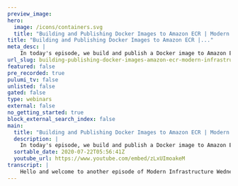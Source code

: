 ```yaml
---
preview_image:
hero:
  image: /icons/containers.svg
  title: "Building and Publishing Docker Images to Amazon ECR | Modern Infrastructure Wednesday 2020-07-22"
title: "Building and Publishing Docker Images to Amazon ECR |..."
meta_desc: |
    In today's episode, we build and publish a Docker image to Amazon Elastic Container Registry (ECR). In just a few lines of code, we're able to buil...
url_slug: building-publishing-docker-images-amazon-ecr-modern-infrastructure-wednesday-20200722
featured: false
pre_recorded: true
pulumi_tv: false
unlisted: false
gated: false
type: webinars
external: false
no_getting_started: true
block_external_search_index: false
main:
  title: "Building and Publishing Docker Images to Amazon ECR | Modern Infrastructure Wednesday 2020-07-22"
  description: |
    In today's episode, we build and publish a Docker image to Amazon Elastic Container Registry (ECR). In just a few lines of code, we're able to build an image and push it to AWS. Code for this episode available here:  https://github.com/pulumi/pulumitv/tree/master/modern-infrastructure-wednesday/2020-07-22  Today's example is in Python, but Pulumi makes it easy to stand up infrastructure in your favorite languages including TypeScript, JavaScript, C#, and Go - saving time over legacy tools like CloudFormation and Hashicorp Terraform.  https://www.pulumi.com/docs/get-started/?utm_campaign=PulumiTV&utm_source=youtube.com&utm_medium=video
  sortable_date: 2020-07-22T05:56:41Z
  youtube_url: https://www.youtube.com/embed/zLxUImoakeM
transcript: |
    Hello and welcome to another episode of Modern Infrastructure Wednesday. I'm your host, Lie Zen. Today we're going to be talking about building and publishing Docker images to Amazon Elastic Container registry. Fairly common use case for working with containers communities uh on AWS. You know, you want to publish your images somewhere private repot, you have some applications you're building and then you're gonna use those images within AWS. So uh really easy to accomplish in Pulumi really just able to do it in a few statements of code. We're going to be using Python today uh to accomplish this. And so we're gonna do these three simple things. We're gonna create an ECR repository, gonna build a Docker image uh out of a Docker file that we have on disk and we're gonna push that image uh to ECR. Uh And so before we get started, please make sure you subscribe to Pulumi TV. Click that subscribe button below and love to hear your feedback. Please leave comments like the video. Uh I just want to hear what you're thinking. So, yeah, let's get started. So what I have a empty Pulumi program here, I ran Pulumi New uh Aws Python. So if you run Pulumi New Aws, uh Python, you know, you're gonna create this empty shell program. I deleted what was in the template main, um Just empty that out. And then I also created a my app with a Docker file. Very simple, just from engine X. That's all there is in here. Um And so now we're going to, uh go through the steps of what I talked about. So first let's create the, the registry um and start there. So, uh we're going to uh from Bloomy A a of the US, we're going to import ECR and uh we're going to create the repo so uh create compositor and we can do uh repository and we'll just call it. Uh Actually let's, you know, we should name the repository after uh the application. So let's just create it constant here. Um Let's do this for now. And so this can just be called uh A OK. And um so this repository is gonna hold the images for our app and let's make sure this runs. Let's see how this goes. All right. So yes, let's create that repository. All right. Great. So that worked. And so now let's go ahead and create the image. So that's actually fairly simple too. Uh We're going to create the image and uh yeah, let's, let's, let's see how this goes. So we want the image. Oh Of course, of course, we need Docker. So we're going to uh import uh plume Docker as Docker. So we bring in the Docker provider and so the image is uh image and here we're just gonna give it a name. Uh again, we're just gonna call it uh the app's name and then we're going to need to give it an image name. So let's do that. And the image name needs to conform to the repositories expectation of what the image name should be. And so typically, that's going to be like for ECR, it's gonna be uh repository URL and then colon um you know, some tag, right? That's, that's pretty standard. Uh And so that's very easy to do in plumbing. We can basically do um uh let's import Pulumi as well. So we can get some helper methods and we're gonna concatenate some output together. So we're gonna concatenate as I mentioned, the, the URL uh plus colon actually. So this example works out perfectly for us and then the tag. Um So uh it's the rebo uh repository URL uh colon and then the uh tag we're gonna put latest on there. Um Right, I call it like B one, I don't know this matter, right? So, put this tag there. Um We can, you can use anything, I'm sure obviously you would probably programmatically do something here. But for now, this is just an example. Uh And then um we wanna push this uh sorry, we had to give it a build let's do that first. Um And so you can see one of the primer mistakes is a Docker build. So let's give it that. And this, you can see takes a context and the context is as the docs mentioned, a path to directory. So usually the directory, once the doctor build resides, that's very easy. Uh This is just uh actually, we can just do this. Um So we have this handy the and director here. It just happens to be named this. And then finally, we're going to uh wanna push this to the registry. So let's stick the registry here. And so now the question is like, what do we stick here in this argument? So we wanna stick this image registry thing. Um And this takes a server, user name and password, but we don't have those uh those come from uh this repository and actually, we need to call get credentials to do that. So let's like I'm, this is a place over for now. We're gonna see how we're gonna fill this in in a second. Um So let's get the credentials and uh create and image registry from that. Um So that's what we need to do, right? So we need to get the credentials and create images registry which takes those uh parameters uh from the credentials to, to do this. So let's take a look at the documentation real quick. So we were using repository earlier. Um Yeah, not a whole lot of config here. And then now we're gonna use, get credentials and git credentials, takes the registry id and it gives us back a couple of useful things. One is the proxy end point and that's actually what we're going to fill in for the server uh, argument here. That's the URL we're gonna publish to and then it takes a user name and password and that's gonna come from the, uh authorization token and the a authorization token is going to be a base 64 encoded value that we can decode. Uh And it's gonna be a user name, password uh pair. So let's do that. Uh So creds uh and this is going to be get credentials and uh the registry ID, that's easy. That's just uh we put that ID. But actually here you can see this is an output and this is expecting a prompt value uh and not an app but just wants a string. So the way to actually do this is do this within an apply. So just like we had uh here we use Conca we're gonna use apply here. Yes. And so, um this is the repo ID now and uh we can call ID here. Um It's called, actually it's called this Repo ID. Um One thing we should do though is now, you know, this Lambda can get pretty complicated because, you know, we're gonna get the credentials, we're gonna use those credentials in a bunch of ways, let's, let's just make this a callback. And in fact, like if we make this call back, we can just make this a callback that creates the image registry for us from the credentials. So we're going to call this call back. Uh Something useful like um uh create image registry from credentials. OK. Um All right. Sorry. Let's, let's call it get credentials. Uh And uh well, I don't know. OK, let's just call it create image and it's gonna, it's gonna, it's gonna create image from the repo ID that's actually like descriptive enough, I guess. Um And uh so let's define this. Uh So this is gonna take the rebo ID and so now we're gonna call it the get credentials and this takes the rid and uh if we look back here, um Now we can actually know how to fill in that, that image registry so we can return uh doctor image registry and this is gonna take the server, which is just the creds proxy end point and then it's gonna take a user name and password. So we're just gonna fill that in for now. Um And so the user name and password are pretty easy to get, oh, shoot, I hit this button by accident. So what, what we're gonna do, we're going to uh decode, like I said, using base 64. So we need to import base 64 and we're gonna to decode the value. So we're gonna say um uh uh a token, right? Yeah, off token. Well, it's called decoded. Uh is the creds authorization token. Uh And so we're going to do base 64 decode. Oops. So we're gonna to decode this. So this takes those bites, decodes them. So it takes these bites, uh decodes it. And then we're going to uh interpret that as UTF eight. And then finally we need to split this so user name and password uh using the colon. OK. So assuming I got everything right, which I may not have. Um Now this is no credit. This is actually just the uh registry, right? Because this is this, we're taking the repository id that we created. We're getting the image registry using that repository id. So this, we're getting this registry output uh here which is based on creating an image registry off of those credentials that we're gonna retrieve uh from ECR. And so here we can now fill this in with uh registry and that's it. So let's run this code and see what happens. Uh If I got everything right? Which I probably did, but there's a small chance I did. Uh then this should just work and we will end up. Oh yeah. OK. So I mess something up. Um Let's say it will just work and then we'll end up creating a um registry with an image that we pushed to it. So let's see. What did I mess up? Um what does this say? It says registration he has failed to set as a constraint. So at this, this looks right. Um I call the red. Yes. Uh the get credentials is giving me an error. Uh So I must not have given it the correct ID here. Um ah Yes, this is not the repo ID. It's the registry ID. All right. So, um yeah, I need this. Not the, not the, not the repos ID, it's the registry ID. So let's try writing this again. All right. So this didn't totally bomb out immediately. So. Oh, great. Um And I'm guessing uh what should happen now, assuming everything goes well, this time is now doctor Bill is actually running uh and building my image and then it will uh take that image that it's gonna build and then push it to the registry. So I think I got everything else right? This time, let's wait like one minute and find out assuming my machine builds this image quickly and is able to push uh the image. I think the image should only be like a few, few megs. So hopefully it shouldn't take that long to do the actual, do the actual push here. But in the interest of time, I'm going to pause and let the magic of TV take over. All right, I un paused and actually, I was a little impatient. I guess it did only take 58 seconds. So like I was literally paused for all of like 30 seconds, but it did, it did complete um take a look at this update. Uh So if you look at the resources in the stack, you can see now we have um this image and we have this depository great success. If you open the repository, I should have had the image pushed to it. And there it is with our 1.0 0.0 tag. Um And you can see uh we have everything here. So yeah, just like that. Let's summarize what we did. Um You know, really simple actually, uh we uh in just a few statements, like I promised, uh we're able to create a Docker image uh and push it to a uh elastic container registry uh repository. Uh And yeah, we did it in just 1234. Yeah, count this 15 statements of code. Uh and it's, you know, with some nice, even with some nice formatting. So in, in 25 lines, uh we got all this done in Pulumi. Hope you enjoyed this episode, please make sure you subscribe. Like I mentioned. Uh you can also follow us on Twitter at Pulumi Corp or you can hit me up directly at LM Zen and we'll see you next week on Pulumi TV. Thanks for watching.
---
```

